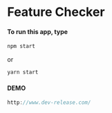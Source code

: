 # Feature Checker

#### To run this app, type
```javascript
npm start
```
or
```javascript
yarn start
```

#### DEMO

```javascript
http://www.dev-release.com/
```

